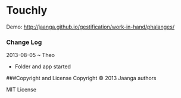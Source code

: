 Touchly
=======

Demo: http://jaanga.github.io/gestification/work-in-hand/phalanges/

### Change Log
2013-08-05 ~ Theo
* Folder and app started


###Copyright and License
Copyright &copy; 2013 Jaanga authors

MIT License